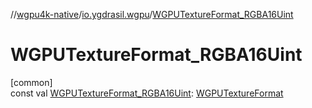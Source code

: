 //[wgpu4k-native](../../index.md)/[io.ygdrasil.wgpu](index.md)/[WGPUTextureFormat_RGBA16Uint](-w-g-p-u-texture-format_-r-g-b-a16-uint.md)

# WGPUTextureFormat_RGBA16Uint

[common]\
const val [WGPUTextureFormat_RGBA16Uint](-w-g-p-u-texture-format_-r-g-b-a16-uint.md): [WGPUTextureFormat](-w-g-p-u-texture-format/index.md)